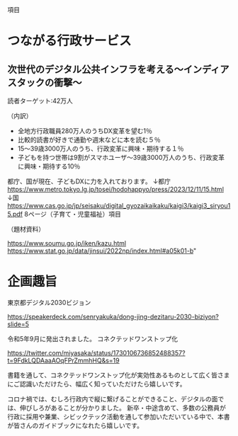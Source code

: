 項目

# つながる行政サービス

## 次世代のデジタル公共インフラを考える～インディアスタックの衝撃～

読者ターゲット:42万人

（内訳）

- 全地方行政職員280万人のうちDX変革を望む1％
- 比較的読書が好きで通勤や週末などに本を読む５％
- 15～39歳3000万人のうち、行政変革に興味・期待する１％
- 子どもを持つ世帯は9割がスマホユーザ～39歳3000万人のうち、行政変革に興味・期待する10％

都庁、国が現在、子どもDXに力を入れております。
↓都庁
https://www.metro.tokyo.lg.jp/tosei/hodohappyo/press/2023/12/11/15.html
↓国
https://www.cas.go.jp/jp/seisaku/digital_gyozaikaikaku/kaigi3/kaigi3_siryou15.pdf
8ページ（子育て・児童福祉）項目

（題材資料）

https://www.soumu.go.jp/iken/kazu.html
https://www.stat.go.jp/data/jinsui/2022np/index.html#a05k01-b"

# 企画趣旨

東京都デジタル2030ビジョン

https://speakerdeck.com/senryakuka/dong-jing-dezitaru-2030-biziyon?slide=5

令和5年9月に発出されました。
コネクテッドワンストップ化

https://twitter.com/miyasaka/status/1730106736852488357?t=9FdkLQDAaaAOqFPrZmmhHQ&s=19

書籍を通して、コネクテッドワンストップ化が実効性あるものとして広く皆さまにご認識いただけたら、幅広く知っていただけたら嬉しいです。

コロナ禍では、むしろ行政内で縦に繋げることができること、デジタルの面では、伸びしろがあることが分かりました。
新卒・中途含めて、多数の公務員が行政に採用や兼業、シビックテック活動を通して参加いただいている中で、本書が皆さんのガイドブックになれたら嬉しいです。

